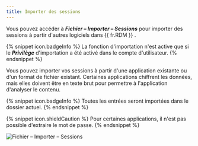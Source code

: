 ```yaml
---
title: Importer des sessions
---
```

Vous pouvez accéder à ***Fichier – Importer – Sessions*** pour importer des sessions à partir d&apos;autres logiciels dans {{ fr.RDM }} . 

{% snippet icon.badgeInfo %} 
La fonction d&apos;importation n&apos;est active que si le ***Privilège*** d&apos;importation a été activé dans le compte d&apos;utilisateur. 
{% endsnippet %}
 
Vous pouvez importer vos sessions à partir d&apos;une application existante ou d&apos;un format de fichier existant. Certaines applications chiffrent les données, mais elles doivent être en texte brut pour permettre à l&apos;application d&apos;analyser le contenu. 

{% snippet icon.badgeInfo %} 
Toutes les entrées seront importées dans le dossier actuel. 
{% endsnippet %}
 
{% snippet icon.shieldCaution %} 
Pour certaines applications, il n&apos;est pas possible d&apos;extraire le mot de passe. 
{% endsnippet %}
 
![Fichier – Importer – Sessions](/img/fr/rdm/windows/clip10036.png) 

